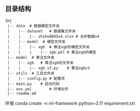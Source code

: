 ## 目录结构
```
Zmj
 |-- data  # 数据模型文件夹
 |    |-- dataset   # 数据集文件夹
 |    |    |-- zhihu0605v4.xlsx # 支护数据v4
 |    |-- model  # 模型文件夹
 |    |    |-- xgb  # 算法xgb的模型文件夹
 |    |    |    |-- xgb.pkl # 算法xgb的模型
 |-- model  # 算法文件夹
 |    |-- xgb   # 算法xgb的文件夹
 |    |    |-- xgb_v3.py    # 算法xgbv3
 |-- utils  # 工具文件夹
 |    |-- config.py # 配置项
 |-- main.py    # 启动代码    
 |-- env.yml        # 环境文件
 |-- readme.md 
```

环境
conda create -n ml-framework python=3.11
requirement.txt